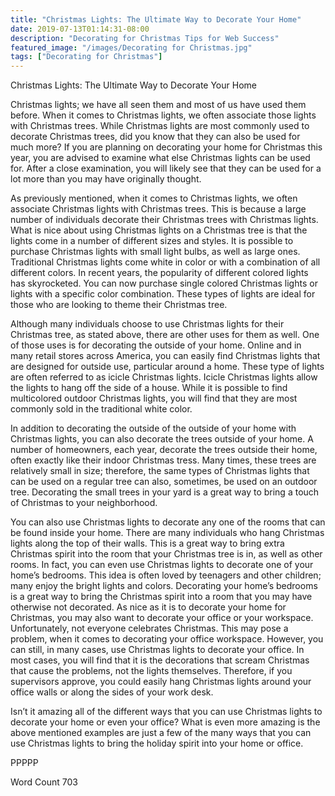 ```yaml
---
title: "Christmas Lights: The Ultimate Way to Decorate Your Home"
date: 2019-07-13T01:14:31-08:00
description: "Decorating for Christmas Tips for Web Success"
featured_image: "/images/Decorating for Christmas.jpg"
tags: ["Decorating for Christmas"]
---
```


Christmas Lights: The Ultimate Way to Decorate Your Home

Christmas lights; we have all seen them and most of us have used them before. When it comes to Christmas lights, we often associate those lights with Christmas trees.  While Christmas lights are most commonly used to decorate Christmas trees, did you know that they can also be used for much more?  If you are planning on decorating your home for Christmas this year, you are advised to examine what else Christmas lights can be used for. After a close examination, you will likely see that they can be used for a lot more than you may have originally thought.

As previously mentioned, when it comes to Christmas lights, we often associate Christmas lights with Christmas trees. This is because a large number of individuals decorate their Christmas trees with Christmas lights.  What is nice about using Christmas lights on a Christmas tree is that the lights come in a number of different sizes and styles.  It is possible to purchase Christmas lights with small light bulbs, as well as large ones.  Traditional Christmas lights come white in color or with a combination of all different colors.  In recent years, the popularity of different colored lights has skyrocketed.  You can now purchase single colored Christmas lights or lights with a specific color combination. These types of lights are ideal for those who are looking to theme their Christmas tree.

Although many individuals choose to use Christmas lights for their Christmas tree, as stated above, there are other uses for them as well.  One of those uses is for decorating the outside of your home.  Online and in many retail stores across America, you can easily find Christmas lights that are designed for outside use, particular around a home. These type of lights are often referred to as icicle Christmas lights.  Icicle Christmas lights allow the lights to hang off the side of a house.  While it is possible to find multicolored outdoor Christmas lights, you will find that they are most commonly sold in the traditional white color.

In addition to decorating the outside of the outside of your home with Christmas lights, you can also decorate the trees outside of your home.  A number of homeowners, each year, decorate the trees outside their home, often exactly like their indoor Christmas tress.  Many times, these trees are relatively small in size; therefore, the same types of Christmas lights that can be used on a regular tree can also, sometimes, be used on an outdoor tree.  Decorating the small trees in your yard is a great way to bring a touch of Christmas to your neighborhood.

You can also use Christmas lights to decorate any one of the rooms that can be found inside your home.  There are many individuals who hang Christmas lights along the top of their walls. This is a great way to bring extra Christmas spirit into the room that your Christmas tree is in, as well as other rooms. In fact, you can even use Christmas lights to decorate one of your home’s bedrooms.  This idea is often loved by teenagers and other children; many enjoy the bright lights and colors. Decorating your home’s bedrooms is a great way to bring the Christmas spirit into a room that you may have otherwise not decorated.
As nice as it is to decorate your home for Christmas, you may also want to decorate your office or your workspace. Unfortunately, not everyone celebrates Christmas.  This may pose a problem, when it comes to decorating your office workspace.  However, you can still, in many cases, use Christmas lights to decorate your office.  In most cases, you will find that it is the decorations that scream Christmas that cause the problems, not the lights themselves. Therefore, if you supervisors approve, you could easily hang Christmas lights around your office walls or along the sides of your work desk.

Isn’t it amazing all of the different ways that you can use Christmas lights to decorate your home or even your office? What is even more amazing is the above mentioned examples are just a few of the many ways that you can use Christmas lights to bring the holiday spirit into your home or office.

PPPPP

Word Count 703

